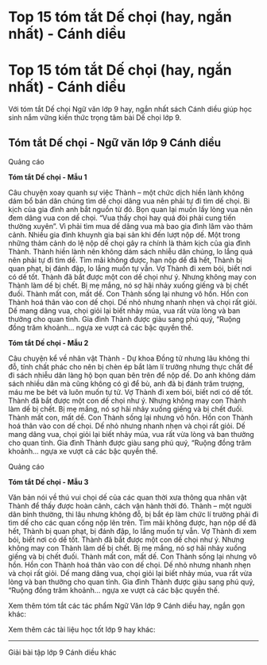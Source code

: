 # Top 15 tóm tắt Dế chọi (hay, ngắn nhất) - Cánh diều

# Top 15 tóm tắt Dế chọi (hay, ngắn nhất) - Cánh diều

Với tóm tắt Dế chọi Ngữ văn lớp 9 hay, ngắn nhất sách Cánh diều giúp học sinh nắm vững kiến thức trọng tâm bài Dế chọi lớp 9.

## Tóm tắt Dế chọi - Ngữ văn lớp 9 Cánh diều

Quảng cáo

**Tóm tắt Dế chọi - Mẫu 1**

Câu chuyện xoay quanh sự việc Thành – một chức dịch hiền lành không dám bổ bán dân chúng tìm dế chọi dâng vua nên phải tự đi tìm dế chọi. Bi kịch của gia đình anh bắt nguồn từ đó. Bọn quan lại muốn lấy lòng vua nên đem dâng vua con dế chọi. “Vua thấy chọi hay quá đòi phải cung tiến thường xuyên”. Vì phải tìm mua dế dâng vua mà bao gia đình lâm vào thảm cảnh. Nhiều gia đình khuynh gia bại sản khi đến lượt nộp dế. Một trong những thảm cảnh do lệ nộp dế chọi gây ra chính là thảm kịch của gia đình Thành. Thành hiền lành nên không dám sách nhiễu dân chúng, lo lắng quá nên phải tự đi tìm dế. Tìm mãi không được, hạn nộp dế đã hết, Thành bị quan phạt, bị đánh đập, lo lắng muốn tự vẫn. Vợ Thành đi xem bói, biết nơi có dế tốt. Thành đã bắt được một con dế chọi như ý. Nhưng không may con Thành làm dế bị chết. Bị mẹ mắng, nó sợ hãi nhảy xuống giếng và bị chết đuối. Thành mất con, mất dế. Con Thành sống lại nhưng vô hồn. Hồn con Thành hoá thân vào con dế chọi. Dế nhỏ nhưng nhanh nhẹn và chọi rất giỏi. Dế mang dâng vua, chọi giỏi lại biết nhảy múa, vua rất vừa lòng và ban thưởng cho quan tỉnh. Gia đình Thành được giàu sang phú quý, “Ruộng đồng trăm khoảnh… ngựa xe vượt cả các bậc quyền thế.

**Tóm tắt Dế chọi - Mẫu 2**

Câu chuyện kể về nhân vật Thành - Dự khoa Đồng tử nhưng lâu không thi đỗ, tính chất phác cho nên bị chèn ép bắt làm lí trưởng nhưng thực chất để đi sách nhiễu dân làng hộ bọn quan bên trên để nộp dế. Do anh không dám sách nhiều dân mà cũng không có gì để bù, anh đã bị đánh trăm trượng, máu me be bét và luôn muốn tự tử. Vợ Thành đi xem bói, biết nơi có dế tốt. Thành đã bắt được một con dế chọi như ý. Nhưng không may con Thành làm dế bị chết. Bị mẹ mắng, nó sợ hãi nhảy xuống giếng và bị chết đuối. Thành mất con, mất dế. Con Thành sống lại nhưng vô hồn. Hồn con Thành hoá thân vào con dế chọi. Dế nhỏ nhưng nhanh nhẹn và chọi rất giỏi. Dế mang dâng vua, chọi giỏi lại biết nhảy múa, vua rất vừa lòng và ban thưởng cho quan tỉnh. Gia đình Thành được giàu sang phú quý, “Ruộng đồng trăm khoảnh… ngựa xe vượt cả các bậc quyền thế.

Quảng cáo

**Tóm tắt Dế chọi - Mẫu 3**

Văn bản nói về thú vui chọi dế của các quan thời xưa thông qua nhân vật Thành để thấy được hoàn cảnh, cách vận hành thời đó. Thành – một người dân bình thường, thi lâu nhưng không đỗ, bị bắt ép làm chức lí trưởng phải đi tìm dế cho các quan cống nộp lên trên. Tìm mãi không được, hạn nộp dế đã hết, Thành bị quan phạt, bị đánh đập, lo lắng muốn tự vẫn. Vợ Thành đi xem bói, biết nơi có dế tốt. Thành đã bắt được một con dế chọi như ý. Nhưng không may con Thành làm dế bị chết. Bị mẹ mắng, nó sợ hãi nhảy xuống giếng và bị chết đuối. Thành mất con, mất dế. Con Thành sống lại nhưng vô hồn. Hồn con Thành hoá thân vào con dế chọi. Dế nhỏ nhưng nhanh nhẹn và chọi rất giỏi. Dế mang dâng vua, chọi giỏi lại biết nhảy múa, vua rất vừa lòng và ban thưởng cho quan tỉnh. Gia đình Thành được giàu sang phú quý, “Ruộng đồng trăm khoảnh… ngựa xe vượt cả các bậc quyền thế.

Xem thêm tóm tắt các tác phẩm Ngữ Văn lớp 9 Cánh diều hay, ngắn gọn khác:

Xem thêm các tài liệu học tốt lớp 9 hay khác:

* * *

Giải bài tập lớp 9 Cánh diều khác
